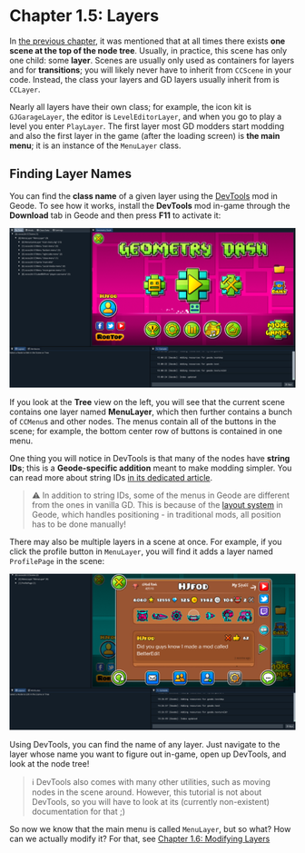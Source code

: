 # Chapter 1.5: Layers

In [the previous chapter](/handbook/vol1/chap1_3.md), it was mentioned that at all times there exists **one scene at the top of the node tree**. Usually, in practice, this scene has only one child: some **layer**. Scenes are usually only used as containers for layers and for **transitions**; you will likely never have to inherit from `CCScene` in your code. Instead, the class your layers and GD layers usually inherit from is `CCLayer`.

Nearly all layers have their own class; for example, the icon kit is `GJGarageLayer`, the editor is `LevelEditorLayer`, and when you go to play a level you enter `PlayLayer`. The first layer most GD modders start modding and also the first layer in the game (after the loading screen) is **the main menu**; it is an instance of the `MenuLayer` class.

## Finding Layer Names

You can find the **class name** of a given layer using the [DevTools](https://github.com/geode-sdk/devtools) mod in Geode. To see how it works, install the **DevTools** mod in-game through the **Download** tab in Geode and then press **F11** to activate it:

![Image of the DevTools mod open in GD, focused on MenuLayer](/assets/handbook/vol1/DevTools_MenuLayer.png)

If you look at the **Tree** view on the left, you will see that the current scene contains one layer named **MenuLayer**, which then further contains a bunch of `CCMenu`s and other nodes. The menus contain all of the buttons in the scene; for example, the bottom center row of buttons is contained in one menu.

One thing you will notice in DevTools is that many of the nodes have **string IDs**; this is a **Geode-specific addition** meant to make modding simpler. You can read more about string IDs [in its dedicated article](/tutorials/nodetree.md).

> :warning: In addition to string IDs, some of the menus in Geode are different from the ones in vanilla GD. This is because of the [layout system](/tutorials/layouts.md) in Geode, which handles positioning - in traditional mods, all position has to be done manually!

There may also be multiple layers in a scene at once. For example, if you click the profile button in `MenuLayer`, you will find it adds a layer named `ProfilePage` in the scene:

![Image of the DevTools mod open in GD, showing MenuLayer with ProfilePage on top](/assets/handbook/vol1/DevTools_ProfilePage.png)

Using DevTools, you can find the name of any layer. Just navigate to the layer whose name you want to figure out in-game, open up DevTools, and look at the node tree!

> :information_source: DevTools also comes with many other utilities, such as moving nodes in the scene around. However, this tutorial is not about DevTools, so you will have to look at its (currently non-existent) documentation for that ;)

So now we know that the main menu is called `MenuLayer`, but so what? How can we actually modify it? For that, see [Chapter 1.6: Modifying Layers](/handbook/vol1/chap1_6.md)
